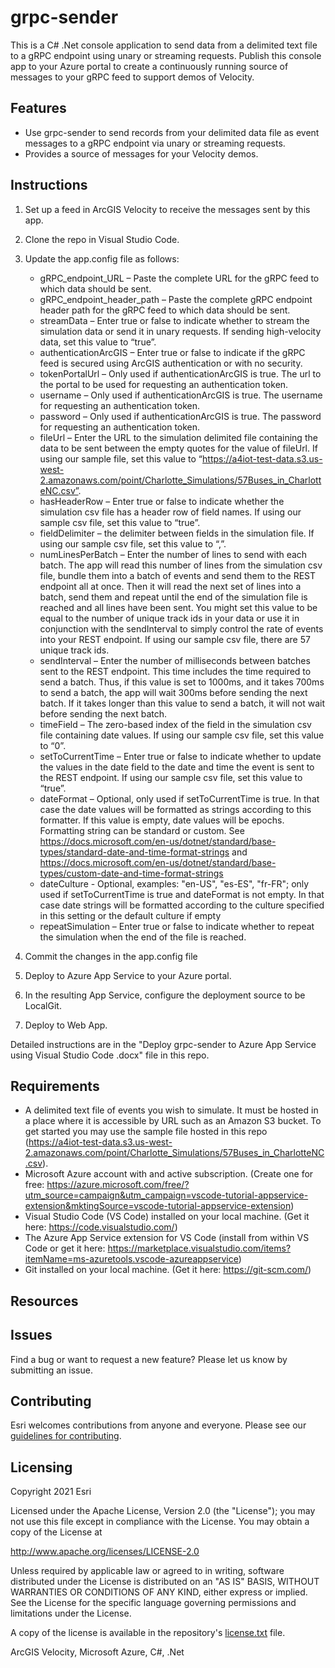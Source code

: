 # grpc-sender
This is a C# .Net console application to send data from a delimited text file to a gRPC endpoint using unary or streaming requests. Publish this console app to your Azure portal to create a continuously running source of messages to your gRPC feed to support demos of Velocity.


## Features
* Use grpc-sender to send records from your delimited data file as event messages to a gRPC endpoint via unary or streaming requests. 
* Provides a source of messages for your Velocity demos.

## Instructions

1. Set up a feed in ArcGIS Velocity to receive the messages sent by this app.
2. Clone the repo in Visual Studio Code.
3. Update the app.config file as follows:

    -	gRPC_endpoint_URL – Paste the complete URL for the gRPC feed to which data should be sent.
    -	gRPC_endpoint_header_path – Paste the complete gRPC endpoint header path for the gRPC feed to which data should be sent.
    -	streamData – Enter true or false to indicate whether to stream the simulation data or send it in unary requests. If sending high-velocity data, set this value to “true”.
    -	authenticationArcGIS – Enter true or false to indicate if the gRPC feed is secured using ArcGIS authentication or with no security.
    -	tokenPortalUrl – Only used if authenticationArcGIS is true. The url to the portal to be used for requesting an authentication token.
    -	username – Only used if authenticationArcGIS is true. The username for requesting an authentication token.
    -	password – Only used if authenticationArcGIS is true. The password for requesting an authentication token.
    -	fileUrl – Enter the URL to the simulation delimited file containing the data to be sent between the empty quotes for the value of fileUrl. If using our sample file, set this value to “https://a4iot-test-data.s3.us-west-2.amazonaws.com/point/Charlotte_Simulations/57Buses_in_CharlotteNC.csv”.
    -	hasHeaderRow – Enter true or false to indicate whether the simulation csv file has a header row of field names. If using our sample csv file, set this value to “true”.
    -	fieldDelimiter – the delimiter between fields in the simulation file. If using our sample csv file, set this value to “,”.
    -	numLinesPerBatch – Enter the number of lines to send with each batch. The app will read this number of lines from the simulation csv file, bundle them into a batch of events and send them to the REST endpoint all at once. Then it will read the next set of lines into a batch, send them and repeat until the end of the simulation file is reached and all lines have been sent. You might set this value to be equal to the number of unique track ids in your data or use it in conjunction with the sendInterval to simply control the rate of events into your REST endpoint. If using our sample csv file, there are 57 unique track ids.
    -	sendInterval – Enter the number of milliseconds between batches sent to the REST endpoint. This time includes the time required to send a batch. Thus, if this value is set to 1000ms, and it takes 700ms to send a batch, the app will wait 300ms before sending the next batch. If it takes longer than this value to send a batch, it will not wait before sending the next batch.
    -	timeField – The zero-based index of the field in the simulation csv file containing date values. If using our sample csv file, set this value to “0”.
    -	setToCurrentTime – Enter true or false to indicate whether to update the values in the date field to the date and time the event is sent to the REST endpoint. If using our sample csv file, set this value to “true”. 
    -	dateFormat – Optional, only used if setToCurrentTime is true. In that case the date values will be formatted as strings according to this formatter. If this value is empty, date values will be epochs. Formatting string can be standard or custom. See https://docs.microsoft.com/en-us/dotnet/standard/base-types/standard-date-and-time-format-strings and https://docs.microsoft.com/en-us/dotnet/standard/base-types/custom-date-and-time-format-strings
    -	dateCulture - Optional, examples: "en-US", "es-ES", "fr-FR"; only used if setToCurrentTime is true and dateFormat is not empty. In that case date strings will be formatted according to the culture specified in this setting or the default culture if empty
    -	repeatSimulation – Enter true or false to indicate whether to repeat the simulation when the end of the file is reached.

4. Commit the changes in the app.config file
5. Deploy to Azure App Service to your Azure portal.
6. In the resulting App Service, configure the deployment source to be LocalGit.
7. Deploy to Web App.

Detailed instructions are in the "Deploy grpc-sender to Azure App Service using Visual Studio Code .docx" file in this repo.

## Requirements

* A delimited text file of events you wish to simulate. It must be hosted in a place where it is accessible by URL such as an Amazon S3 bucket. To get started you may use the sample file hosted in this repo (https://a4iot-test-data.s3.us-west-2.amazonaws.com/point/Charlotte_Simulations/57Buses_in_CharlotteNC.csv).
* Microsoft Azure account with and active subscription. (Create one for free: https://azure.microsoft.com/free/?utm_source=campaign&utm_campaign=vscode-tutorial-appservice-extension&mktingSource=vscode-tutorial-appservice-extension)
* Visual Studio Code (VS Code) installed on your local machine. (Get it here: https://code.visualstudio.com/)
* The Azure App Service extension for VS Code (install from within VS Code or get it here: https://marketplace.visualstudio.com/items?itemName=ms-azuretools.vscode-azureappservice)
* Git installed on your local machine. (Get it here: https://git-scm.com/)


## Resources


## Issues

Find a bug or want to request a new feature?  Please let us know by submitting an issue.

## Contributing

Esri welcomes contributions from anyone and everyone. Please see our [guidelines for contributing](https://github.com/esri/contributing).

## Licensing
Copyright 2021 Esri

Licensed under the Apache License, Version 2.0 (the "License");
you may not use this file except in compliance with the License.
You may obtain a copy of the License at

   http://www.apache.org/licenses/LICENSE-2.0

Unless required by applicable law or agreed to in writing, software
distributed under the License is distributed on an "AS IS" BASIS,
WITHOUT WARRANTIES OR CONDITIONS OF ANY KIND, either express or implied.
See the License for the specific language governing permissions and
limitations under the License.

A copy of the license is available in the repository's [license.txt]( https://github.com/kengorton/event-hub-sender/blob/master/license.txt) file.

ArcGIS Velocity, Microsoft Azure, C#, .Net
